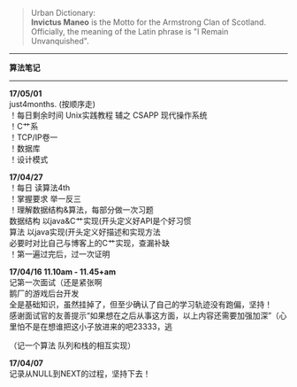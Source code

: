 >Urban Dictionary:  
>**Invictus Maneo** is the Motto for the Armstrong Clan of Scotland.  
>Officially, the meaning of the Latin phrase is "I Remain Unvanquished".  

---

**算法笔记**  

---

**17/05/01**  
just4months. (按顺序走)  
！每日剩余时间 Unix实践教程 辅之 CSAPP 现代操作系统  
！C艹系  
！TCP/IP卷一  
！数据库  
！设计模式  

**17/04/27**  
！每日 读算法4th  
！掌握要求 举一反三  
！理解数据结构&算法，每部分做一次习题  
数据结构 以java&C艹实现(开头定义好API是个好习惯  
算法 以java实现(开头定义好描述和实现方法  
必要时对比自己与博客上的C艹实现，查漏补缺  
！第一遍过完后，过一次证明  

**17/04/16 11.10am - 11.45+am**  
记第一次面试（还是紧张啊  
鹅厂的游戏后台开发  
全是基础知识，虽然挂掉了，但至少确认了自己的学习轨迹没有跑偏，坚持！  
感谢面试官的友善提示“如果想在之后从事这方面，以上内容还需要加强加深”（心里怕不是在想谁把这小子放进来的吧23333，逃  

（记一个算法 队列和栈的相互实现）  

**17/04/07**  
记录从NULL到NEXT的过程，坚持下去！  